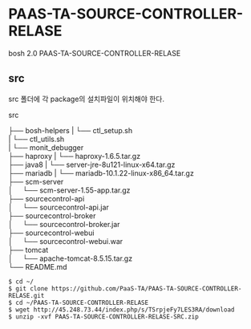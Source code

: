 # PAAS-TA-SOURCE-CONTROLLER-RELASE
bosh 2.0 PAAS-TA-SOURCE-CONTROLLER-RELASE

src
---
src 폴더에 각 package의 설치파일이 위치해야 한다.

src <br>

├── bosh-helpers
|     └── ctl_setup.sh <br>
|     └── ctl_utils.sh <br>
|     └── monit_debugger <br>
├── haproxy
|     └── haproxy-1.6.5.tar.gz <br>
├── java8
|     └── server-jre-8u121-linux-x64.tar.gz <br>
├── mariadb
|     └── mariadb-10.1.22-linux-x86_64.tar.gz <br>
├── scm-server <br>
│     └── scm-server-1.55-app.tar.gz <br>
├── sourcecontrol-api <br>
│     └── sourcecontrol-api.jar <br>
├── sourcecontrol-broker <br>
│     └── sourcecontrol-broker.jar <br>
├── sourcecontrol-webui <br>
│     └── sourcecontrol-webui.war <br>
├── tomcat <br>
│     └── apache-tomcat-8.5.15.tar.gz <br>
└── README.md <br>


```
$ cd ~/
$ git clone https://github.com/PaaS-TA/PAAS-TA-SOURCE-CONTROLLER-RELASE.git
$ cd ~/PAAS-TA-SOURCE-CONTROLLER-RELASE
$ wget http://45.248.73.44/index.php/s/TSrpjeFy7LES3RA/download
$ unzip -xvf PAAS-TA-SOURCE-CONTROLLER-RELASE-SRC.zip
```
